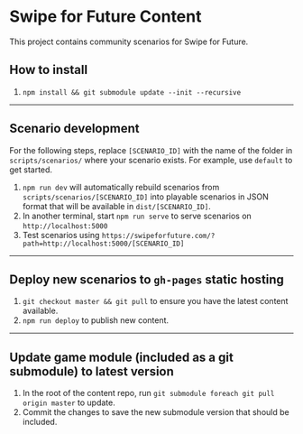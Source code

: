 # Swipe for Future Content

This project contains community scenarios for Swipe for Future.

## How to install

1. `npm install && git submodule update --init --recursive`

---

## Scenario development

For the following steps, replace `[SCENARIO_ID]` with the name of the folder in `scripts/scenarios/` where your scenario exists. For example, use `default` to get started.

1. `npm run dev` will automatically rebuild scenarios from `scripts/scenarios/[SCENARIO_ID]` into playable scenarios in JSON format that will be available in `dist/[SCENARIO_ID]`.
2. In another terminal, start `npm run serve` to serve scenarios on `http://localhost:5000`
3. Test scenarios using `https://swipeforfuture.com/?path=http://localhost:5000/[SCENARIO_ID]`

---

## Deploy new scenarios to `gh-pages` static hosting

1. `git checkout master && git pull` to ensure you have the latest content available.
2. `npm run deploy` to publish new content.

---

## Update game module (included as a git submodule) to latest version

1. In the root of the content repo, run `git submodule foreach git pull origin master` to update.
2. Commit the changes to save the new submodule version that should be included.
